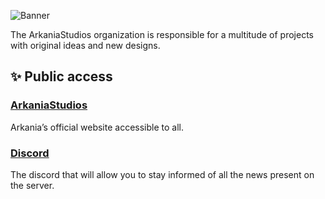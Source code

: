 ![Banner](https://cdn.discordapp.com/attachments/1075515230471327848/1115751701643788388/banner-ConvertImage_1.png)

The ArkaniaStudios organization is responsible for a multitude of projects with original ideas and new designs.

## ✨ Public access
### [ArkaniaStudios](https://arkaniastudios.com)
Arkania’s official website accessible to all.

### [Discord](https://arkaniastudios.com/discord)
The discord that will allow you to stay informed of all the news present on the server.

